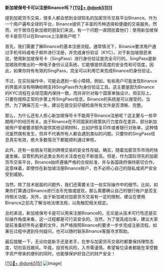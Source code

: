 **新加坡保号卡可以注册Binance吗？[[TG💪+ @donk5151](https://t.me/s/donk5151)]**

提到加密货币交易，很多人都会想到全球知名的加密货币交易平台Binance。作为一个用户遍布全球的平台，Binance提供了丰富的币种选择和便捷的交易服务。然而，对于居住在新加坡的朋友们来说，有一个问题一直困扰着他们：使用新加坡保号卡是否可以在Binance上注册账户呢？

首先，我们需要了解Binance的基本注册流程。通常情况下，Binance要求用户通过手机号码或电子邮件进行注册，并完成身份验证（KYC）。对于新加坡居民来说，使用新加坡保号卡（SingPass）进行身份验证是完全可行的。SingPass是新加坡政府推出的一种电子身份认证系统，它能够提供高度的安全性和可信度。因此，如果你持有有效的SingPass，完全可以利用它来完成Binance的身份验证。

不过，在实际操作中，可能会遇到一些小障碍。例如，有些用户可能发现Binance的界面并没有明确标明支持SingPass作为身份验证工具。这主要是因为Binance的KYC流程在全球范围内保持一致，而并非针对每个国家单独设计。但实际上，只要你按照正常的步骤上传SingPass信息，Binance的系统是可以接受的。当然，为了确保万无一失，建议在提交前仔细检查所有文件是否清晰、完整。

那么，为什么还有人担心新加坡保号卡不能用于Binance注册呢？这主要与一些早期用户的经历有关。由于Binance在不同国家的政策执行力度存在差异，部分新加坡用户曾被要求额外提供其他证明材料，比如护照复印件或者银行对账单。这种情况虽然偶有发生，但并不代表所有人都会遇到类似的问题。只要你的SingPass信息真实有效，绝大多数情况下都能顺利通过审核。

此外，还有一些朋友可能对跨境交易的安全性存疑。确实，随着加密货币市场的快速发展，监管机构对这类业务的关注度也在不断提高。但是，作为国际领先的加密货币交易平台，Binance始终遵循严格的合规标准，并与各国政府保持密切合作。这意味着，即使你在新加坡注册Binance账户，也不必担心自己的隐私或资产安全受到威胁。

当然，除了技术层面的问题外，我们还需要关注一些实际操作中的细节。比如，如果你打算通过Binance进行法币充值或提现，那么需要确认自己的银行账户是否支持相关功能。另外，由于新加坡对加密货币交易有一定的限制，建议在使用Binance之前先了解当地法律法规，以免触犯相关规定。

总的来说，新加坡保号卡是可以用来注册Binance的。无论是从技术可行性还是实际操作角度来看，这一过程都是可行且安全的。当然，为了提高成功率，建议大家提前准备好所有必要的文件，并严格按照Binance的要求一步步完成注册流程。如果在过程中遇到任何疑问，也可以随时联系Binance客服寻求帮助。

最后提醒一下，无论你是新手还是老手，在参与加密货币交易时都要保持理性态度，切勿盲目跟风。毕竟，投资有风险，入市需谨慎。希望每位读者都能在享受数字资产带来的便利的同时，也能够保护好自己的财产安全！

[[TG💪+ @donk5151](https://t.me/s/donk5151) ![Image](https://i.postimg.cc/rwNCRYN7/Snipaste-2025-04-30-17-27-05.png)]